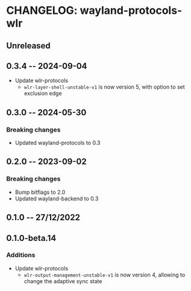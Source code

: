 # CHANGELOG: wayland-protocols-wlr

## Unreleased

## 0.3.4 -- 2024-09-04

- Update wlr-protocols
  - `wlr-layer-shell-unstable-v1` is now version 5, with option to set exclusion edge

## 0.3.0 -- 2024-05-30

### Breaking changes
- Updated wayland-protocols to 0.3

## 0.2.0 -- 2023-09-02

### Breaking changes

- Bump bitflags to 2.0
- Updated wayland-backend to 0.3

## 0.1.0 -- 27/12/2022

## 0.1.0-beta.14

### Additions

- Update wlr-protocols
  - `wlr-output-management-unstable-v1` is now version 4, allowing to change the adaptive sync state

